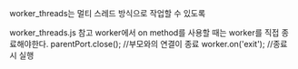 worker_threads는 멀티 스레드 방식으로 작업할 수 있도록

worker_threads.js 참고
worker에서 on method를 사용할 때는 worker를 직접 종료해야한다.
parentPort.close(); //부모와의 연결이 종료
worker.on('exit'); //종료 시 실행